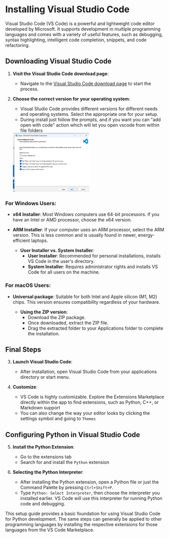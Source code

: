 # Installing Visual Studio Code

Visual Studio Code (VS Code) is a powerful and lightweight code editor developed by Microsoft. It supports development in multiple programming languages and comes with a variety of useful features, such as debugging, syntax highlighting, intelligent code completion, snippets, and code refactoring.

## Downloading Visual Studio Code

1. **Visit the Visual Studio Code download page**:
   - Navigate to the [Visual Studio Code download page](https://code.visualstudio.com/Download) to start the process.

2. **Choose the correct version for your operating system**:
   - Visual Studio Code provides different versions for different needs and operating systems. Select the appropriate one for your setup.
   - During install just follow the prompts, and if you want you can "add open with code" action which will let you open vscode from within file folders
   <img src="images/vscode_setupoptions.png" alt="Description of the image" style="width: 50%;">


### For Windows Users:
- **x64 Installer**: Most Windows computers use 64-bit processors. If you have an Intel or AMD processor, choose the x64 version.
- **ARM Installer**: If your computer uses an ARM processor, select the ARM version. This is less common and is usually found in newer, energy-efficient laptops.

   - **User Installer vs. System Installer**:
     - **User Installer**: Recommended for personal installations, installs VS Code in the user's directory.
     - **System Installer**: Requires administrator rights and installs VS Code for all users on the machine.

### For macOS Users:
- **Universal package**: Suitable for both Intel and Apple silicon (M1, M2) chips. This version ensures compatibility regardless of your hardware.
  
   - **Using the ZIP version**:
     - Download the ZIP package.
     - Once downloaded, extract the ZIP file.
     - Drag the extracted folder to your Applications folder to complete the installation.

## Final Steps

3. **Launch Visual Studio Code**:
   - After installation, open Visual Studio Code from your applications directory or start menu.

4. **Customize**:
   - VS Code is highly customizable. Explore the Extensions Marketplace directly within the app to find extensions, such as Python, C++, or Markdown support
   - You can also change the way your editor looks by clicking the settings symbol and going to `Themes`

## Configuring Python in Visual Studio Code

5. **Install the Python Extension**:
   - Go to the extensions tab
   - Search for and install the `Python` extension

6. **Selecting the Python Interpreter**:
   - After installing the Python extension, open a Python file or just the Command Palette by pressing `Ctrl+Shift+P`.
   - Type `Python: Select Interpreter`, then choose the interpreter you installed earlier. VS Code will use this interpreter for running Python code and debugging.

This setup guide provides a basic foundation for using Visual Studio Code for Python development. The same steps can generally be applied to other programming languages by installing the respective extensions for those languages from the VS Code Marketplace.
